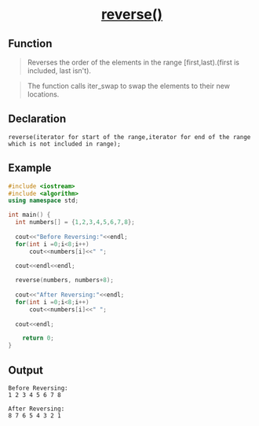 <h1 align="center"><a href="#">reverse() </a></h1>


## Function

>Reverses the order of the elements in the range [first,last).(first is included, last isn't).

>The function calls iter_swap to swap the elements to their new locations.

## Declaration

```
reverse(iterator for start of the range,iterator for end of the range which is not included in range);
```

## Example

```cpp
#include <iostream>
#include <algorithm>
using namespace std;

int main() {
  int numbers[] = {1,2,3,4,5,6,7,8};
  
  cout<<"Before Reversing:"<<endl;  
  for(int i =0;i<8;i++)
      cout<<numbers[i]<<" ";
      
  cout<<endl<<endl;

  reverse(numbers, numbers+8);
  
  cout<<"After Reversing:"<<endl;
  for(int i =0;i<8;i++)
      cout<<numbers[i]<<" ";
  
  cout<<endl;

    return 0;
}
```

## Output

```
Before Reversing:
1 2 3 4 5 6 7 8 

After Reversing:
8 7 6 5 4 3 2 1 
```
